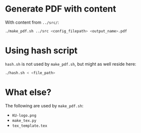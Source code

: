 # Generate PDF with content
With content from `../src/`:

```bash
./make_pdf.sh ../src <config_filepath> <output_name>.pdf
```

# Using hash script
`hash.sh` is not used by `make_pdf.sh`, but might as well reside here:

```bash
./hash.sh < <file_path>
```

# What else?
The following are used by `make_pdf.sh`:

- `KU-logo.png`
- `make_tex.py`
- `tex_template.tex`
